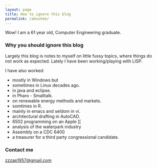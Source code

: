 ```yaml
---
layout: page
title: How to ignore this blog
permalink: /aboutme/
---
```


Wow! I am a 61 year old, Computer Engineering graduate.

### Why you should ignore this blog

Largely this blog is notes to myself on little fussy topics, where things do not work
as expected. Lately I have been working/playing with LISP.

I have also worked:

* mostly in Windows but
* sometimes in Linux decades ago.
* in java and  eclipse.
* in Pharo - Smalltalk.
* on renewable energy methods and markets.
* somtimes in R.
* mainly in emacs and seldom in vi.
* architectural drafting in AutoCAD.
* 6502 programming on an Apple ][
* analysis of the waterpark industry
* Assembly on a CDC 6400
* a treasurer for a third party congressional candidate.

### Contact me

[zzzap1957@gmail.com](mailto:zzzap1957@gmail.com)